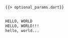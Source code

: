 <!--
title: Optional Parameters
-->

<pre>
<code class="hljs dart">{{> optional_params.dart}}
</code>
</pre>

```bash
HELLO, WORLD
HELLO, WORLD!!!
hello, world...
```
